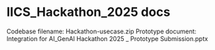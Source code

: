 # IICS_Hackathon_2025 docs
Codebase filename: Hackathon-usecase.zip
Prototype document: Integration for AI_GenAI Hackathon 2025 _ Prototype Submission.pptx
